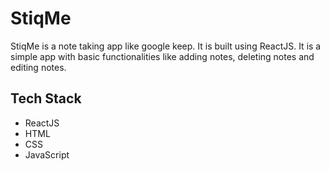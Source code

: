 # StiqMe
StiqMe is a note taking app like google keep. It is built using ReactJS. It is a simple app with basic functionalities like adding notes, deleting notes and editing notes.

## Tech Stack
- ReactJS
- HTML
- CSS
- JavaScript






